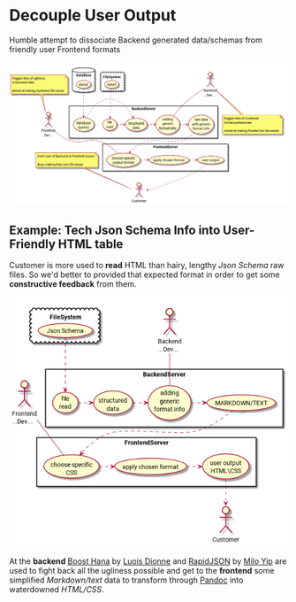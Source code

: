 # Decouple User Output

Humble attempt to dissociate Backend generated data/schemas from friendly user Frontend formats

<!--

@startuml diagram.png

top to bottom direction
skinparam packageStyle rectangle

actor "Frontend\n...Dev..." as FD
actor "Backend\n...Dev..." as BD
actor Customer 

note bottom of BD: Foggier idea of Customer\nformat preferencies\n\nAimed at making Fronted Dev life easier
note top of FD: Foggier idea of ugliness\nin backend data\n\nAimed at making Customer life easier
note top of Customer: Don't care of Backend or Frontend issues\n\nBusy making their own life easier

rectangle BackendServer {
(file\nread) .> (structured\ndata)
(database\nqueries) .> (structured\ndata)
BD -- (adding\ngeneric\nformat info)
(structured\ndata) .> (adding\ngeneric\nformat info)
(adding\ngeneric\nformat info) .> (raw data\nwith generic\nformat info)
}

database DataBase {
(dataX) .> (database\nqueries)
}
cloud FileSystem {
(dataY) .> (file\nread)
}


rectangle FrontendServer {
(raw data\nwith generic\nformat info) .> (choose specific\noutput format)
(user output) .> Customer
(apply chosen format) .> (user output)
(choose specific\noutput format) .> (apply chosen format)
FD -- (choose specific\noutput format)
}
@enduml

-->
![Diagram](/images/diagram.png)

## Example: Tech Json Schema Info into User-Friendly HTML table

Customer is more used to **read** HTML than hairy, lengthy *Json Schema* raw files. So we'd better to provided that expected format in order to get some **constructive feedback** from them.

<!--

@startuml json.png

top to bottom direction
skinparam packageStyle rectangle

actor "Frontend\n...Dev..." as FD
actor "Backend\n...Dev..." as BD
actor Customer 

rectangle BackendServer {
(file\nread) .> (structured\ndata)
BD -- (adding\ngeneric\nformat info)
(structured\ndata) .> (adding\ngeneric\nformat info)
(adding\ngeneric\nformat info) .> (MARKDOWN/TEXT)
}

cloud FileSystem {
(Json Schema) .> (file\nread)
}


rectangle FrontendServer {
(MARKDOWN/TEXT) .> (choose specific\nCSS)
(user output\nHTML\CSS) .> Customer
(apply chosen format) .> (user output\nHTML\CSS)
(choose specific\nCSS) .> (apply chosen format)
FD -- (choose specific\nCSS)
}
@enduml

-->
![Json Example](/images/json.png)

At the **backend** [Boost Hana](https://github.com/boostorg/hana) by [Luois Dionne](https://github.com/ldionne) and [RapidJSON](https://github.com/miloyip/rapidjson) by [Milo Yip](https://github.com/miloyip) are used to fight back all the ugliness possible and get to the **frontend** some simplified *Markdown/text* data to transform through [Pandoc](http://pandoc.org/) into waterdowned *HTML/CSS*.

